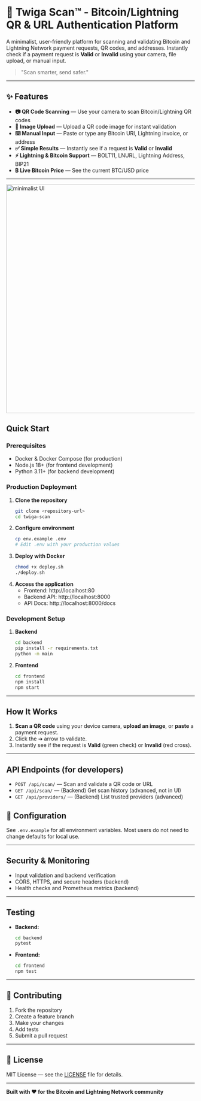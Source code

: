 # 🦒 Twiga Scan™ - Bitcoin/Lightning QR & URL Authentication Platform

A minimalist, user-friendly platform for scanning and validating Bitcoin and Lightning Network payment requests, QR codes, and addresses. Instantly check if a payment request is **Valid** or **Invalid** using your camera, file upload, or manual input.

> "Scan smarter, send safer."

---

## ✨ Features

- **📷 QR Code Scanning** — Use your camera to scan Bitcoin/Lightning QR codes
- **📁 Image Upload** — Upload a QR code image for instant validation
- **⌨️ Manual Input** — Paste or type any Bitcoin URI, Lightning invoice, or address
- **✅ Simple Results** — Instantly see if a request is **Valid** or **Invalid**
- **⚡ Lightning & Bitcoin Support** — BOLT11, LNURL, Lightning Address, BIP21
- **₿ Live Bitcoin Price** — See the current BTC/USD price

---

<img width="1218" height="611" alt="minimalist UI" src="https://github.com/user-attachments/assets/198b50b8-11ad-49a2-9e17-e889de7d0c07" />




## Quick Start

### Prerequisites
- Docker & Docker Compose (for production)
- Node.js 18+ (for frontend development)
- Python 3.11+ (for backend development)

### Production Deployment

1. **Clone the repository**
   ```bash
   git clone <repository-url>
   cd twiga-scan
   ```
2. **Configure environment**
   ```bash
   cp env.example .env
   # Edit .env with your production values
   ```
3. **Deploy with Docker**
   ```bash
   chmod +x deploy.sh
   ./deploy.sh
   ```
4. **Access the application**
   - Frontend: http://localhost:80
   - Backend API: http://localhost:8000
   - API Docs: http://localhost:8000/docs

### Development Setup

1. **Backend**
   ```bash
   cd backend
   pip install -r requirements.txt
   python -m main
   ```
2. **Frontend**
   ```bash
   cd frontend
   npm install
   npm start
   ```

---

## How It Works

1. **Scan a QR code** using your device camera, **upload an image**, or **paste** a payment request.
2. Click the ➔ arrow to validate.
3. Instantly see if the request is **Valid** (green check) or **Invalid** (red cross).

---

## API Endpoints (for developers)

- `POST /api/scan/` — Scan and validate a QR code or URL
- `GET /api/scan/` — (Backend) Get scan history (advanced, not in UI)
- `GET /api/providers/` — (Backend) List trusted providers (advanced)


## 🔧 Configuration

See `.env.example` for all environment variables. Most users do not need to change defaults for local use.

---

## Security & Monitoring

- Input validation and backend verification
- CORS, HTTPS, and secure headers (backend)
- Health checks and Prometheus metrics (backend)

---

## Testing

- **Backend:**
  ```bash
  cd backend
  pytest
  ```
- **Frontend:**
  ```bash
  cd frontend
  npm test
  ```

---

## 🤝 Contributing

1. Fork the repository
2. Create a feature branch
3. Make your changes
4. Add tests
5. Submit a pull request

---

## 📄 License

MIT License — see the [LICENSE](LICENSE) file for details.

---

**Built with ❤️ for the Bitcoin and Lightning Network community**
